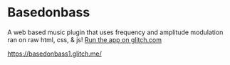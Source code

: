 # Basedonbass
A web based music plugin that uses frequency and amplitude modulation ran on raw html, css, &amp; js!
[Run the app on glitch.com]([url](https://basedonbass1.glitch.me/))

https://basedonbass1.glitch.me/
